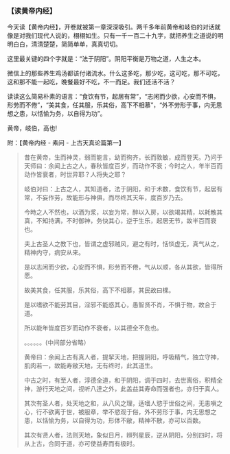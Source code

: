 ### 【读黄帝内经】

今天读【黄帝内经】，开卷就被第一章深深吸引。两千多年前黄帝和岐伯的对话就像是对我们现代人说的，栩栩如生。只有一千一百二十九字，就把养生之道说的明明白白，清清楚楚，简简单单，真真切切。

这里最关键的四个字就是：“法于阴阳”。阴阳平衡是万物之道，人生之本。

微信上的那些养生鸡汤都该付诸流水。什么这多吃，那少吃，这可吃，那不可吃，这和那不能一起吃，晚餐最好不吃，不一而足。我们还活不活？

读读这么简易朴素的语言：“食饮有节，起居有常”，“志闲而少欲，心安而不惧，形劳而不倦”，“美其食，任其服，乐其俗，高下不相慕”，“外不劳形于事，内无思想之患，以恬愉为务，以自得为功”。

黄帝，岐伯，高也!

附：【黄帝内经 - 素问 - 上古天真论篇第一】

> 昔在黄帝，生而神灵，弱而能言，幼而徇齐，长而敦敏，成而登天。乃问于天师曰：余闻上古之人，春秋皆度百岁，而动作不衰；今时之人，年半百而动作皆衰者，时世异耶？人将失之耶？
>
> 岐伯对曰：上古之人，其知道者，法于阴阳，和于术数，食饮有节，起居有常，不妄作劳，故能形与神俱，而尽终其天年，度百岁乃去。
>
> 今時之人不然也，以酒为浆，以妄为常，醉以入房，以欲竭其精，以耗散其真，不知持满，不时御神，务快其心，逆于生乐，起居无节，故半百而衰也。
>
> 夫上古圣人之教下也，皆谓之虚邪贼风，避之有时，恬惔虚无，真气从之，精神内守，病安从来。
>
> 是以志闲而少欲，心安而不惧，形劳而不倦，气从以顺，各从其欲，皆得所愿。
>
> 故美其食，任其服，乐其俗，高下不相慕，其民故曰檏。
>
> 是以嗜欲不能劳其目，淫邪不能惑其心，愚智贤不肖，不惧于物，故合于道。
>
> 所以能年皆度百岁而动作不衰者，以其德全不危也。
>
> 。。。。。。(中间部分省略）
>
> 黄帝曰：余闻上古有真人者，提挈天地，把握阴阳，呼吸精气，独立守神，肌肉若一，故能寿敝天地，无有终时，此其道生。
>
> 中古之时，有至人者，淳德全道，和于阴阳，调于四时，去世离俗，积精全神，游行天地之间，视听八逹之外，此盖益其寿命而强者也，亦归于真人。
>
> 其次有圣人者，处天地之和，从八风之理，适嗜人慾于世俗之间，无恚嗔之心，行不欲离于世，被服章，举不慾观于俗，外不劳形于事，内无思想之患，以恬愉为务，以自得为功，形体不敝，精神不散，亦可以百数。
>
> 其次有贤人者，法则天地，象似日月，辨列星辰，逆从阴阳，分别四时，将从上古，合同于道，亦可使益寿而有极时。

